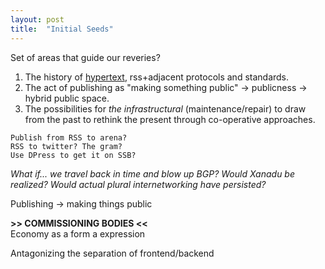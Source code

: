 ```yaml
---
layout: post
title:  "Initial Seeds"
---
```


Set of areas that guide our reveries?

1. The history of [hypertext](/hypertext), rss+adjacent protocols and standards.
2. The act of publishing as "making something public" → publicness → hybrid public space.
3. The possibilities for *the infrastructural* (maintenance/repair) to draw from the past to rethink the present through co-operative approaches.

<!--more-->

```
Publish from RSS to arena?
RSS to twitter? The gram? 
Use DPress to get it on SSB?
```

_What if... we travel back in time and blow up BGP? Would Xanadu be realized? Would actual plural internetworking have persisted?_

Publishing → making things public 

**>> COMMISSIONING BODIES <<**   
Economy as a form a expression

Antagonizing the separation of frontend/backend
